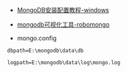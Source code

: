 * [MongoDB安装配置教程-windows](https://www.cnblogs.com/zhoulifeng/p/9429597.html)
* [mongodb可视化工具-robomongo](https://github.com/Studio3T/robomongo)

* mongo.config  
```
dbpath=E:\mongodb\data\db

logpath=E:\mongodb\data\log\mongo.log

```
